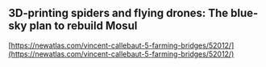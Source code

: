 ## 3D-printing spiders and flying drones: The blue-sky plan to rebuild Mosul
  
  [https://newatlas.com/vincent-callebaut-5-farming-bridges/52012/](https://newatlas.com/vincent-callebaut-5-farming-bridges/52012/)